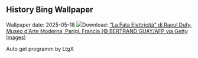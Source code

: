 ## History Bing Wallpaper
Wallpaper date: 2025-05-18
![](https://www.bing.com/th?id=OHR.DufyRoom_IT-IT9020627686_UHD.jpg&w=1000)Download: ["La Fata Elettricità" di Raoul Dufy, Museo d'Arte Moderna, Parigi, Francia (© BERTRAND GUAY/AFP via Getty Images)](https://www.bing.com/th?id=OHR.DufyRoom_IT-IT9020627686_UHD.jpg)

Auto get programm by LtgX
